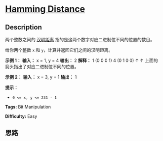 # [Hamming Distance][title]

## Description

两个整数之间的
[汉明距离](https://baike.baidu.com/item/%E6%B1%89%E6%98%8E%E8%B7%9D%E7%A6%BB)
指的是这两个数字对应二进制位不同的位置的数目。

给你两个整数 `x` 和 `y`，计算并返回它们之间的汉明距离。

**示例 1：**
            **输入：** x = 1, y = 4    **输出：** 2    **解释：**    1   (0 0 0 1)    4   (0 1 0 0)           ↑   ↑    上面的箭头指出了对应二进制位不同的位置。    

**示例 2：**
            **输入：** x = 3, y = 1    **输出：** 1    

**提示：**

  * `0 <= x, y <= 231 - 1`


**Tags:** Bit Manipulation

**Difficulty:** Easy

## 思路

[title]: https://leetcode-cn.com/problems/hamming-distance
